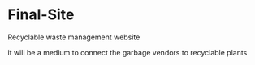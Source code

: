 # Final-Site
Recyclable waste management website

it will be a medium to connect the garbage vendors to recyclable plants
